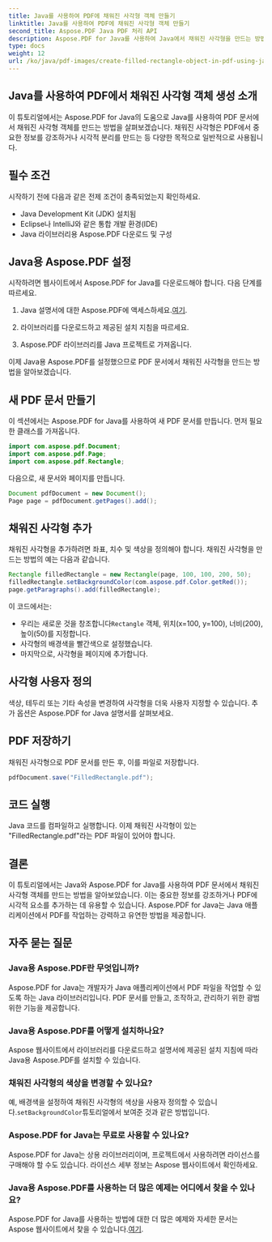 ```yaml
---
title: Java를 사용하여 PDF에 채워진 사각형 객체 만들기
linktitle: Java를 사용하여 PDF에 채워진 사각형 객체 만들기
second_title: Aspose.PDF Java PDF 처리 API
description: Aspose.PDF for Java를 사용하여 Java에서 채워진 사각형을 만드는 방법을 알아보세요. 코드 예제가 있는 단계별 튜토리얼.
type: docs
weight: 12
url: /ko/java/pdf-images/create-filled-rectangle-object-in-pdf-using-java/
---
```


## Java를 사용하여 PDF에서 채워진 사각형 객체 생성 소개

이 튜토리얼에서는 Aspose.PDF for Java의 도움으로 Java를 사용하여 PDF 문서에서 채워진 사각형 객체를 만드는 방법을 살펴보겠습니다. 채워진 사각형은 PDF에서 중요한 정보를 강조하거나 시각적 분리를 만드는 등 다양한 목적으로 일반적으로 사용됩니다.

## 필수 조건

시작하기 전에 다음과 같은 전제 조건이 충족되었는지 확인하세요.

- Java Development Kit (JDK) 설치됨
- Eclipse나 IntelliJ와 같은 통합 개발 환경(IDE)
- Java 라이브러리용 Aspose.PDF 다운로드 및 구성

## Java용 Aspose.PDF 설정

시작하려면 웹사이트에서 Aspose.PDF for Java를 다운로드해야 합니다. 다음 단계를 따르세요.

1.  Java 설명서에 대한 Aspose.PDF에 액세스하세요.[여기](https://reference.aspose.com/pdf/java/).

2. 라이브러리를 다운로드하고 제공된 설치 지침을 따르세요.

3. Aspose.PDF 라이브러리를 Java 프로젝트로 가져옵니다.

이제 Java용 Aspose.PDF를 설정했으므로 PDF 문서에서 채워진 사각형을 만드는 방법을 알아보겠습니다.

## 새 PDF 문서 만들기

이 섹션에서는 Aspose.PDF for Java를 사용하여 새 PDF 문서를 만듭니다. 먼저 필요한 클래스를 가져옵니다.

```java
import com.aspose.pdf.Document;
import com.aspose.pdf.Page;
import com.aspose.pdf.Rectangle;
```

다음으로, 새 문서와 페이지를 만듭니다.

```java
Document pdfDocument = new Document();
Page page = pdfDocument.getPages().add();
```

## 채워진 사각형 추가

채워진 사각형을 추가하려면 좌표, 치수 및 색상을 정의해야 합니다. 채워진 사각형을 만드는 방법의 예는 다음과 같습니다.

```java
Rectangle filledRectangle = new Rectangle(page, 100, 100, 200, 50);
filledRectangle.setBackgroundColor(com.aspose.pdf.Color.getRed());
page.getParagraphs().add(filledRectangle);
```

이 코드에서는:
-  우리는 새로운 것을 창조합니다`Rectangle` 객체, 위치(x=100, y=100), 너비(200), 높이(50)를 지정합니다.
- 사각형의 배경색을 빨간색으로 설정했습니다.
- 마지막으로, 사각형을 페이지에 추가합니다.

## 사각형 사용자 정의

색상, 테두리 또는 기타 속성을 변경하여 사각형을 더욱 사용자 지정할 수 있습니다. 추가 옵션은 Aspose.PDF for Java 설명서를 살펴보세요.

## PDF 저장하기

채워진 사각형으로 PDF 문서를 만든 후, 이를 파일로 저장합니다.

```java
pdfDocument.save("FilledRectangle.pdf");
```

## 코드 실행

Java 코드를 컴파일하고 실행합니다. 이제 채워진 사각형이 있는 "FilledRectangle.pdf"라는 PDF 파일이 있어야 합니다.

## 결론

이 튜토리얼에서는 Java와 Aspose.PDF for Java를 사용하여 PDF 문서에서 채워진 사각형 객체를 만드는 방법을 알아보았습니다. 이는 중요한 정보를 강조하거나 PDF에 시각적 요소를 추가하는 데 유용할 수 있습니다. Aspose.PDF for Java는 Java 애플리케이션에서 PDF를 작업하는 강력하고 유연한 방법을 제공합니다.

## 자주 묻는 질문

### Java용 Aspose.PDF란 무엇입니까?

Aspose.PDF for Java는 개발자가 Java 애플리케이션에서 PDF 파일을 작업할 수 있도록 하는 Java 라이브러리입니다. PDF 문서를 만들고, 조작하고, 관리하기 위한 광범위한 기능을 제공합니다.

### Java용 Aspose.PDF를 어떻게 설치하나요?

Aspose 웹사이트에서 라이브러리를 다운로드하고 설명서에 제공된 설치 지침에 따라 Java용 Aspose.PDF를 설치할 수 있습니다.

### 채워진 사각형의 색상을 변경할 수 있나요?

 예, 배경색을 설정하여 채워진 사각형의 색상을 사용자 정의할 수 있습니다.`setBackgroundColor`튜토리얼에서 보여준 것과 같은 방법입니다.

### Aspose.PDF for Java는 무료로 사용할 수 있나요?

Aspose.PDF for Java는 상용 라이브러리이며, 프로젝트에서 사용하려면 라이선스를 구매해야 할 수도 있습니다. 라이선스 세부 정보는 Aspose 웹사이트에서 확인하세요.

### Java용 Aspose.PDF를 사용하는 더 많은 예제는 어디에서 찾을 수 있나요?

 Aspose.PDF for Java를 사용하는 방법에 대한 더 많은 예제와 자세한 문서는 Aspose 웹사이트에서 찾을 수 있습니다.[여기](https://reference.aspose.com/pdf/java/).